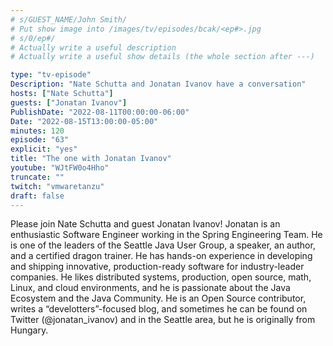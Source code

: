 ```yaml
---
# s/GUEST_NAME/John Smith/
# Put show image into /images/tv/episodes/bcak/<ep#>.jpg
# s/0/ep#/
# Actually write a useful description
# Actually write a useful show details (the whole section after ---)

type: "tv-episode"
Description: "Nate Schutta and Jonatan Ivanov have a conversation"
hosts: ["Nate Schutta"]
guests: ["Jonatan Ivanov"]
PublishDate: "2022-08-11T00:00:00-06:00"
Date: "2022-08-15T13:00:00-05:00"
minutes: 120
episode: "63"
explicit: "yes"
title: "The one with Jonatan Ivanov"
youtube: "WJtFW0o4Hho"
truncate: ""
twitch: "vmwaretanzu"
draft: false
---
```


Please join Nate Schutta and guest Jonatan Ivanov! Jonatan is an enthusiastic Software Engineer working in the Spring Engineering Team. He is one of the leaders of the Seattle Java User Group, a speaker, an author, and a certified dragon trainer. He has hands-on experience in developing and shipping innovative, production-ready software for industry-leader companies. He likes distributed systems, production, open source, math, Linux, and cloud environments, and he is passionate about the Java Ecosystem and the Java Community. He is an Open Source contributor, writes a “develotters”-focused blog, and sometimes he can be found on Twitter (@jonatan_ivanov) and in the Seattle area, but he is originally from Hungary.

